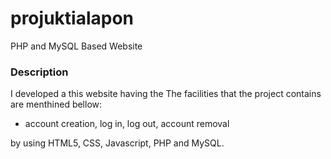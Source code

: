 # projuktialapon
 PHP and MySQL Based Website

### Description
I developed a this website having the
The facilities that the project contains are menthined bellow:
 * account creation, log in, log out, account removal

by using HTML5, CSS, Javascript, PHP and MySQL.
